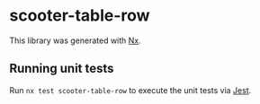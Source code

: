 # scooter-table-row

This library was generated with [Nx](https://nx.dev).

## Running unit tests

Run `nx test scooter-table-row` to execute the unit tests via
[Jest](https://jestjs.io).
